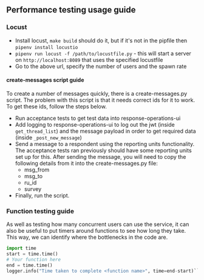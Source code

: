 ## Performance testing usage guide


### Locust

- Install locust, `make build` should do it, but if it's not in the pipfile then `pipenv install locustio`
- `pipenv run locust -f /path/to/locustfile.py` - this will start a server on `http://localhost:8089` that uses the specified locustfile
-  Go to the above url, specify the number of users and the spawn rate

#### create-messages script guide
To create a number of messages quickly, there is a create-messages.py script.
The problem with this script is that it needs correct ids for it to work.  To get these ids,
follow the steps below.

- Run acceptance tests to get test data into response-operations-ui
- Add logging to response-operations-ui to log out the jwt (inside `get_thread_list`)
 and the message payload in order to get required data (inside `_post_new_message`)
- Send a message to a respondent using the reporting units functionality.  The acceptance tests
ran previously should have some reporting units set up for this.  After sending the message, you will need to copy the following details from it into the create-messages.py file:
  - msg_from
  - msg_to
  - ru_id
  - survey
- Finally, run the script.

### Function testing guide

As well as testing how many concurrent users can use the service, it can also be useful
to put timers around functions to see how long they take.  This way, we can identify where the
bottlenecks in the code are.

```python
import time
start = time.time()
# Your function here
end = time.time()
logger.info("Time taken to complete <function name>", time=end-start)```

